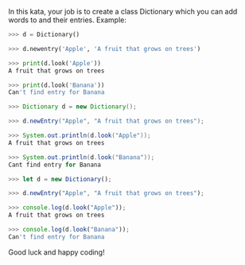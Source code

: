 In this kata, your job is to create a class Dictionary which you can add words to and their entries. Example:
```python
>>> d = Dictionary()

>>> d.newentry('Apple', 'A fruit that grows on trees')

>>> print(d.look('Apple'))
A fruit that grows on trees

>>> print(d.look('Banana'))
Can't find entry for Banana
```
```java
>>> Dictionary d = new Dictionary();

>>> d.newEntry("Apple", "A fruit that grows on trees");

>>> System.out.println(d.look("Apple"));
A fruit that grows on trees

>>> System.out.println(d.look("Banana"));
Cant find entry for Banana
```
```javascript
>>> let d = new Dictionary();

>>> d.newEntry("Apple", "A fruit that grows on trees");

>>> console.log(d.look("Apple"));
A fruit that grows on trees

>>> console.log(d.look("Banana"));
Can't find entry for Banana
```

Good luck and happy coding!